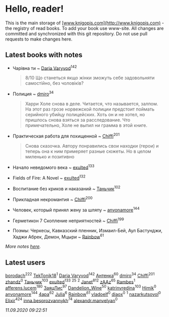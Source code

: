 # Hello, reader!
This is the main storage of [www.knigopis.com](http://www.knigopis.com) - the registry of read books.
To add your book use www-site. All changes are committed and synchronized with this git repository.
Do not use pull requests to make changes here.


## Latest books with notes
* Чарівна ти ~ [Daria Varyvod](users/829/829893410524253-facebook)<sup>142</sup>
    > 8/10 Що станеться якщо жінки зможуть себе задовольняти самостійно, без чоловіків?

* Полиция ~ [dmiro](users/571/5714115-vkontakte)<sup>34</sup>
    > Харри Холе снова в деле. Читается, что называется, залпом. На этот раз грозе норвежской полиции предстоит поймать серийного убийцу полицейских. Хоть он и не хотел, но пришлось снова взяться за расследование. 
    > Что примечательно, Холе не выпил ни грамма в этой книге.

* Практическая работа для похищенной ~ [Chiffi](users/105/105831994080785626680-google)<sup>201</sup>
    > Снова сказочка. Автору понравились свои находки (герои) и теперь она к ним примеряет разные сюжеты. Но в целом миленько и позитивно

* Начало неведомого века ~ [exulted](users/100/100599204551896265722-google)<sup>133</sup>

* Fields of Fire: A Novel ~ [exulted](users/100/100599204551896265722-google)<sup>132</sup>

* Воспитание без криков и наказаний ~ [Таньчик](users/209/2096581563762610-facebook)<sup>102</sup>

* Прикладная некромантия ~ [Chiffi](users/105/105831994080785626680-google)<sup>200</sup>

* Человек, который принял жену за шляпу ~ [anvonamore](users/595/5957175-vkontakte)<sup>144</sup>

* Герметикон 7 Скопление неприятностей ~ [Chiffi](users/105/105831994080785626680-google)<sup>199</sup>

* Поэмы: Черкесы, Кавказский пленник, Измаил-Бей, Аул Бастунджи, Хаджи Абрек, Демон, Мцыри ~ [Rainbow](users/109/109787328219839805802-google)<sup>61</sup>


_More notes [here](latest_books_with_notes.md)._


## Latest users
[borodach](users/157/15706320-vkontakte)<sup>222</sup> 
[TekTonik18](users/115/115115073269202114765-google)<sup>1</sup> 
[Daria Varyvod](users/829/829893410524253-facebook)<sup>142</sup> 
[Антенка](users/118/118158645037334943900-google)<sup>60</sup> 
[dmiro](users/571/5714115-vkontakte)<sup>34</sup> 
[Chiffi](users/105/105831994080785626680-google)<sup>201</sup> 
[zhandz](users/301/301076397-vkontakte)<sup>0</sup> 
[Таньчик](users/209/2096581563762610-facebook)<sup>103</sup> 
[exulted](users/100/100599204551896265722-google)<sup>133</sup> 
[](users/153/1537586159620888-facebook)<sup>25</sup> 
[](users/111/111978052714957627223-google)<sup>2</sup> 
[Janet](users/108/108113656204404967440-google)<sup>812</sup> 
[zAAz](users/202/202248233-vkontakte)<sup>65</sup> 
[Rambes](users/110/110244383879018406725-google)<sup>1</sup> 
[afferens.lucem](users/196/196071655-vkontakte)<sup>180</sup> 
[ЗаяцЛис](users/112/112388384595246311466-google)<sup>97</sup> 
[Dandelion_Wine](users/586/58602788-vkontakte)<sup>50</sup> 
[katrinvredina](users/233/2336755-vkontakte)<sup>103</sup> 
[Himik](users/100/100471902502443753809-google)<sup>0</sup> 
[anvonamore](users/595/5957175-vkontakte)<sup>144</sup> 
[4apa](users/117/117392596378069249667-google)<sup>62</sup> 
[Julia](users/360/3605959179435376-facebook)<sup>6</sup> 
[Rainbow](users/109/109787328219839805802-google)<sup>61</sup> 
[vladoelf](users/223/22305058-vkontakte)<sup>0</sup> 
[diaox](users/286/28646910-vkontakte)<sup>0</sup> 
[](users/114/114590628984975057130-google)<sup>1</sup> 
[nazarkutsovol](users/180/180462035-vkontakte)<sup>0</sup> 
[Elixir](users/115/115826717712507836033-google)<sup>424</sup> 
[inna.besprozvannykh](users/733/73323849-yandex)<sup>74</sup> 
[alexandr.manvelyan](users/265/265546908-yandex)<sup>0</sup> 


_11.09.2020 09:22:51_

